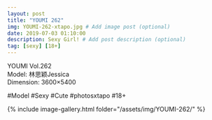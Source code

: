 ```yaml
---
layout: post
title: "YOUMI 262"
img: YOUMI-262-xtapo.jpg # Add image post (optional)
date: 2019-07-03 01:10:00
description: Sexy Girl! # Add post description (optional)
tag: [sexy] [18+]
---
```

YOUMI Vol.262  
Model: 林思颖Jessica  
Dimension: 3600×5400  

#Model #Sexy #Cute #photosxtapo #18+

{% include image-gallery.html folder="/assets/img/YOUMI-262/" %}
